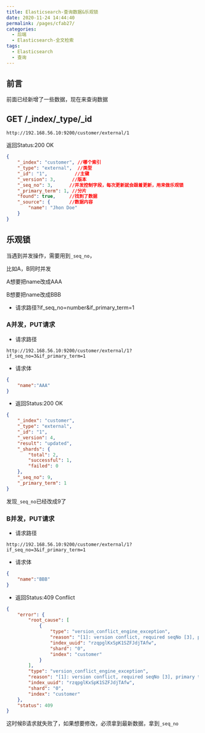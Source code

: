 ```yaml
---
title: Elasticsearch-查询数据&乐观锁
date: 2020-11-24 14:44:40
permalink: /pages/cfab27/
categories:
  - 后端
  - Elasticsearch-全文检索
tags:
  - Elasticsearch
  - 查询
---
```


## 前言
前面已经新增了一些数据，现在来查询数据

## GET /_index/_type/_id

~~~
http://192.168.56.10:9200/customer/external/1
~~~

返回Status:200 OK

~~~json
{
    "_index": "customer", //哪个索引
    "_type": "external",  //类型
    "_id": "1",          //主键
    "_version": 3,      //版本
    "_seq_no": 3,      //并发控制字段，每次更新就会跟着更新，用来做乐观锁
    "_primary_term": 1, //分片
    "found": true,     //找到了数据
    "_source": {       //数据内容
        "name": "Jhon Doe"
    }
}
~~~



## 乐观锁

当遇到并发操作，需要用到`_seq_no`，

比如A，B同时并发

A想要把name改成AAA

B想要把name改成BBB



- 请求路径?if_seq_no=number&if_primary_term=1

### A并发，PUT请求

- 请求路径

~~~
http://192.168.56.10:9200/customer/external/1?if_seq_no=3&if_primary_term=1
~~~

- 请求体

~~~json
{
    "name":"AAA"
}
~~~

- 返回Status:200 OK

~~~JSON
{
    "_index": "customer",
    "_type": "external",
    "_id": "1",
    "_version": 4,
    "result": "updated",
    "_shards": {
        "total": 2,
        "successful": 1,
        "failed": 0
    },
    "_seq_no": 9,
    "_primary_term": 1
}
~~~

发现`_seq_no`已经改成9了

### B并发，PUT请求

- 请求路径

~~~
http://192.168.56.10:9200/customer/external/1?if_seq_no=3&if_primary_term=1
~~~

- 请求体

~~~json
{
    "name":"BBB"
}
~~~

- 返回Status:409 Conflict

~~~JSON
{
    "error": {
        "root_cause": [
            {
                "type": "version_conflict_engine_exception",
                "reason": "[1]: version conflict, required seqNo [3], primary term [1]. current document has seqNo [9] and primary term [1]",
                "index_uuid": "rzqpglKxSpK1SZFJdjTAfw",
                "shard": "0",
                "index": "customer"
            }
        ],
        "type": "version_conflict_engine_exception",
        "reason": "[1]: version conflict, required seqNo [3], primary term [1]. current document has seqNo [9] and primary term [1]",
        "index_uuid": "rzqpglKxSpK1SZFJdjTAfw",
        "shard": "0",
        "index": "customer"
    },
    "status": 409
}
~~~

这时候B请求就失败了，如果想要修改，必须拿到最新数据，拿到`_seq_no`